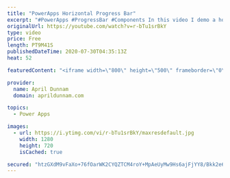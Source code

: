 ```yaml
---
title: "PowerApps Horizontal Progress Bar"
excerpt: "#PowerApps #ProgressBar #Components In this video I demo a horizontal progress bar solution for Power Apps and show you how to build it.  You'll learn about:  ✅  Components ✅  Dynamically setting gallery wrap count ✅  Dynamically switching object colors"
originalUrl: https://youtube.com/watch?v=r-bTu1srBkY
type: video
price: Free
length: PT9M41S
publishedDateTime: 2020-07-30T04:35:13Z
heat: 52

featuredContent: "<iframe width=\"800\" height=\"500\" frameborder=\"0\" src=\"https://www.youtube.com/embed/r-bTu1srBkY\" allow=\"accelerometer; autoplay; encrypted-media; gyroscope; picture-in-picture\" allowfullscreen></iframe>"

provider:
  name: April Dunnam
  domain: aprildunnam.com

topics:
  - Power Apps

images:
  - url: https://i.ytimg.com/vi/r-bTu1srBkY/maxresdefault.jpg
    width: 1280
    height: 720
    isCached: true

secured: "htzGXdM9vFaXo+76fOarWK2CYQZTCM4roY+MpAeUyMw9Hs6ajFjYY8/Bkk2e6T3goFDarMcXRDllxZ1SOF2j54D+gGWuO1M+1+5onoNeS/ZdbT0omkRTyMffJRPVtmHEkvA2Hk96gT7ML5Z5mi1hlrOcXhhnK8fsmYRMpUzZfUt3h3WMMATatEDRB5hywfxbHB2XfiYMR90yUS8GHDkzHkMQN7iVSMu9L+TRQGzHVH20V95Lcg4+7LgG6b/0YcmhzKpO971wPlecO5xGjBsRG3OKC9Eo0xWzuCKep/+dqmryOpRFx2wA4RdLUOpT7ZXsGspkge3kjg9PacmVbFK8VABYHg1bDQTqodSkbpHYb4WJP0FSZcosxBfy5xAMucRHCyduWFwFt5l4STrxAu7nqKLQUSNBoNy32R0LFH6/WJ4=;Yexa4JnfGdAgUyQxXEFNuA=="
---
```


